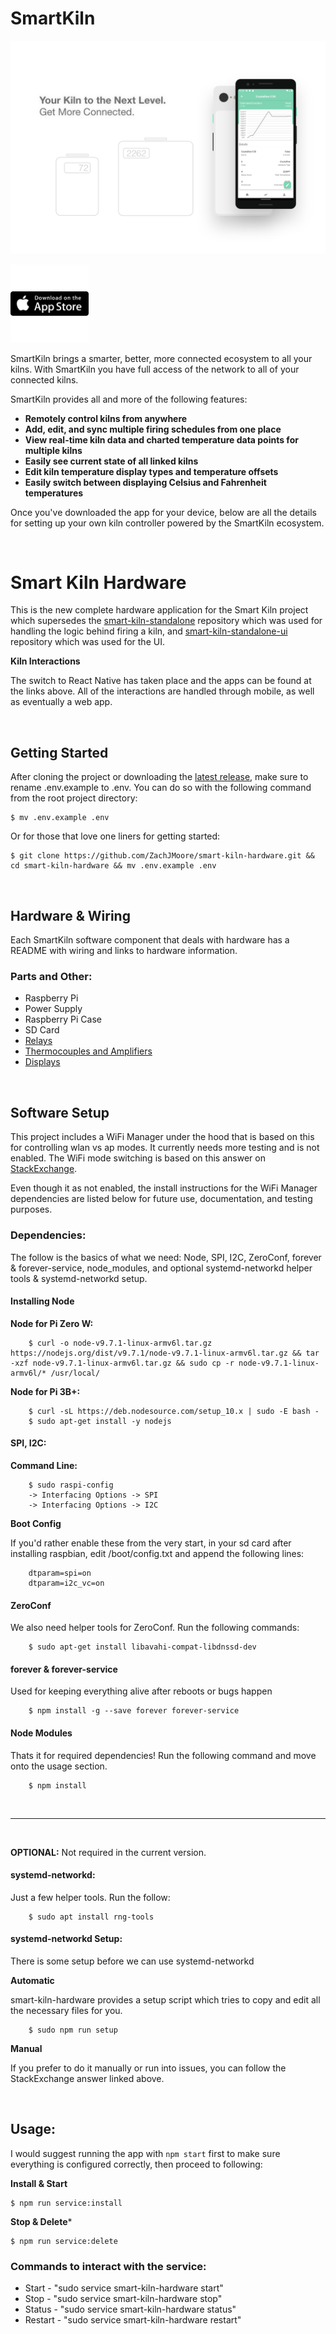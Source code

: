 # SmartKiln

![smart-kiln-hardware-header](docs/images/smart-kiln-hardware-header.png)

<p align="left">
  <a href="https://testflight.apple.com/join/0vnadjan" target="_blank">
    <img width="125px" src="docs/images/download-apple.png" alt="Download on Apple App Store" />
  </a>
  <!-- <a target="_blank">
    <img width="125px" src="docs/images/download-google.png" alt="Download on Google Play Store" />
  </a> -->
</p >

SmartKiln brings a smarter, better, more connected ecosystem to all your kilns. With SmartKiln you have full access of the network to all of your connected kilns.

SmartKiln provides all and more of the following features:

- **Remotely control kilns from anywhere**
- **Add, edit, and sync multiple firing schedules from one place**
- **View real-time kiln data and charted temperature data points for multiple kilns**
- **Easily see current state of all linked kilns**
- **Edit kiln temperature display types and temperature offsets**
- **Easily switch between displaying Celsius and Fahrenheit temperatures**

Once you've downloaded the app for your device, below are all the details for setting up your own kiln controller powered by the SmartKiln ecosystem.

<br />

# Smart Kiln Hardware

This is the new complete hardware application for the Smart Kiln project which supersedes the <a href="https://github.com/ZachJMoore/smart-kiln-standalone" target="_blank">smart-kiln-standalone</a> repository which was used for handling the logic behind firing a kiln, and <a href="https://github.com/ZachJMoore/smart-kiln-standalone-ui" target="_blank">smart-kiln-standalone-ui</a> repository which was used for the UI.

**Kiln Interactions**

The switch to React Native has taken place and the apps can be found at the links above. All of the interactions are handled through mobile, as well as eventually a web app.

<br />

## Getting Started

After cloning the project or downloading the [latest release](https://github.com/ZachJMoore/smart-kiln-hardware/releases), make sure to rename .env.example to .env. You can do so with the following command from the root project directory:

```
$ mv .env.example .env
```

Or for those that love one liners for getting started:
```
$ git clone https://github.com/ZachJMoore/smart-kiln-hardware.git && cd smart-kiln-hardware && mv .env.example .env
```

<br />

## Hardware & Wiring

Each SmartKiln software component that deals with hardware has a README with wiring and links to hardware information.

### Parts and Other:
- Raspberry Pi
- Power Supply
- Raspberry Pi Case
- SD Card
- [Relays](/app/components/Kiln/lib/Relays/README.md)
- [Thermocouples and Amplifiers](/app/components/Kiln/lib/ThermoSensor/README.md)
- [Displays](/app/components/Display/README.md)

<br />

## Software Setup

This project includes a WiFi Manager under the hood that is based on this for controlling wlan vs ap modes. It currently needs more testing and is not enabled. The WiFi mode switching is based on this answer on [StackExchange](https://raspberrypi.stackexchange.com/questions/93311/switch-between-wifi-client-and-access-point-without-reboot/93312#93312).

Even though it as not enabled, the install instructions for the WiFi Manager dependencies are listed below for future use, documentation, and testing purposes.

### Dependencies:

The follow is the basics of what we need: Node, SPI, I2C, ZeroConf, forever & forever-service, node_modules, and optional systemd-networkd helper tools & systemd-networkd setup.

#### Installing Node

**Node for Pi Zero W:**
```
    $ curl -o node-v9.7.1-linux-armv6l.tar.gz https://nodejs.org/dist/v9.7.1/node-v9.7.1-linux-armv6l.tar.gz && tar -xzf node-v9.7.1-linux-armv6l.tar.gz && sudo cp -r node-v9.7.1-linux-armv6l/* /usr/local/
```

**Node for Pi 3B+:**
```
    $ curl -sL https://deb.nodesource.com/setup_10.x | sudo -E bash -
    $ sudo apt-get install -y nodejs
```

#### SPI, I2C:

**Command Line:**
```
    $ sudo raspi-config
    -> Interfacing Options -> SPI
    -> Interfacing Options -> I2C
```

**Boot Config**

If you'd rather enable these from the very start, in your sd card after installing raspbian, edit /boot/config.txt and append the following lines:
```
    dtparam=spi=on
    dtparam=i2c_vc=on
```

#### ZeroConf

We also need helper tools for ZeroConf. Run the following commands:

```
    $ sudo apt-get install libavahi-compat-libdnssd-dev
```

#### forever & forever-service

Used for keeping everything alive after reboots or bugs happen

```
    $ npm install -g --save forever forever-service
```

#### Node Modules

Thats it for required dependencies! Run the following command and move onto the usage section.

```
    $ npm install 
```

<br/>
<hr>
<br />

**OPTIONAL:** Not required in the current version.

#### systemd-networkd:

Just a few helper tools. Run the follow:

```
    $ sudo apt install rng-tools
```

#### systemd-networkd Setup:

There is some setup before we can use systemd-networkd

**Automatic**

smart-kiln-hardware provides a setup script which tries to copy and edit all the necessary files for you.

```
    $ sudo npm run setup
```

**Manual**

If you prefer to do it manually or run into issues, you can follow the StackExchange answer linked above.

<br />

## Usage:

I would suggest running the app with `npm start` first to make sure everything is configured correctly, then proceed to following:

**Install & Start**

```
$ npm run service:install
```

**Stop & Delete***
```
$ npm run service:delete
```

### Commands to interact with the service:
- Start   - "sudo service smart-kiln-hardware start"
- Stop    - "sudo service smart-kiln-hardware stop"
- Status  - "sudo service smart-kiln-hardware status"
- Restart - "sudo service smart-kiln-hardware restart"
